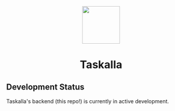 <div align="center">
    <img src="https://github.com/taskalla.png" height="100">
    <h1>Taskalla</h1>
</div>

## Development Status

Taskalla's backend (this repo!) is currently in active development.
